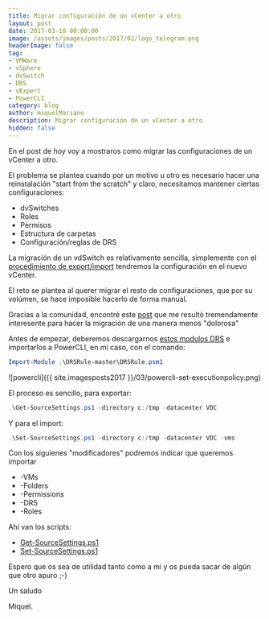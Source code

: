 ```yaml
---
title: Migrar configuración de un vCenter a otro
layout: post
date: 2017-03-10 00:00:00
image: /assets/images/posts/2017/02/logo_telegram.png
headerImage: false
tag:
- VMWare
- vSphere
- dvSwitch
- DRS
- vExpert
- PowerCLI
category: blog
author: miquelMariano
description: Migrar configuración de un vCenter a otro
hidden: false
---
```


En el post de hoy voy a mostraros como migrar las configuraciones de un vCenter a otro.

El problema se plantea cuando por un motivo u otro es necesario hacer una reinstalación "start from the scratch" y claro, necesitamos mantener ciertas configuraciones:

+ dvSwitches
+ Roles
+ Permisos
+ Estructura de carpetas
+ Configuración/reglas de DRS

La migración de un vdSwitch es relativamente sencilla, simplemente con el [procedimiento de export/import](https://kb.vmware.com/selfservice/microsites/search.do?language=en_US&cmd=displayKC&externalId=2034602) tendremos la configuración en el nuevo vCenter.

El reto se plantea al querer migrar el resto de configuraciones, que por su volúmen, se hace imposible hacerlo de forma manual.

Gracias a la comunidad, encontré este [post](https://virtuallyjason.blogspot.com.es/2016/02/migrating-from-one-vcenter-to-another.html) que me resultó tremendamente interesente para hacer la migración de una manera menos "dolorosa"

Antes de empezar, deberemos descargarnos [estos modulos DRS](https://github.com/PowerCLIGoodies/DRSRule) e importarlos a PowerCLI, en mi caso, con el comando:

```powershell
Import-Module .\DRSRule-master\DRSRule.psm1
```

![powercli]({{ site.imagesposts2017 }}/03/powercli-set-executionpolicy.png)

El proceso es sencillo, para exportar:

```powershell
.\Get-SourceSettings.ps1 -directory c:/tmp -datacenter VDC
```

Y para el import:

```powershell
.\Set-SourceSettings.ps1 -directory c:/tmp -datacenter VDC -vms
```

Con los siguienes "modificadores" podremos indicar que queremos importar

+ -VMs
+ -Folders
+ -Permissions
+ -DRS 
+ -Roles

Ahi van los scripts:

+ [Get-SourceSettings.ps1](https://miquelmariano.github.io/Set-SourceSettings)
+ [Set-SourceSettings.ps1](https://miquelmariano.github.io/Set-SourceSettings)

Espero que os sea de utilidad tanto como a mi y os pueda sacar de algún que otro apuro ;-)
 
Un saludo

Miquel.